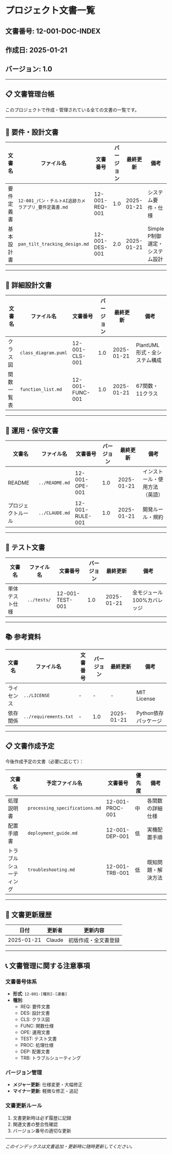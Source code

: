 # プロジェクト文書一覧

## 文書番号: 12-001-DOC-INDEX
## 作成日: 2025-01-21
## バージョン: 1.0

---

## 📋 文書管理台帳

このプロジェクトで作成・管理されている全ての文書の一覧です。

---

## 📝 要件・設計文書

| 文書名 | ファイル名 | 文書番号 | バージョン | 最終更新 | 備考 |
|--------|------------|----------|------------|----------|------|
| 要件定義書 | `12-001_パン・チルトAI追跡カメラアプリ_要件定義書.md` | 12-001-REQ-001 | 1.0 | 2025-01-21 | システム要件・仕様 |
| 基本設計書 | `pan_tilt_tracking_design.md` | 12-001-DES-001 | 2.0 | 2025-01-21 | Simple P制御選定・システム設計 |

---

## 🔧 詳細設計文書

| 文書名 | ファイル名 | 文書番号 | バージョン | 最終更新 | 備考 |
|--------|------------|----------|------------|----------|------|
| クラス図 | `class_diagram.puml` | 12-001-CLS-001 | 1.0 | 2025-01-21 | PlantUML形式・全システム構成 |
| 関数一覧表 | `function_list.md` | 12-001-FUNC-001 | 1.0 | 2025-01-21 | 67関数・11クラス |

---

## 📖 運用・保守文書

| 文書名 | ファイル名 | 文書番号 | バージョン | 最終更新 | 備考 |
|--------|------------|----------|------------|----------|------|
| README | `../README.md` | 12-001-OPE-001 | 1.0 | 2025-01-21 | インストール・使用方法（英語） |
| プロジェクトルール | `../CLAUDE.md` | 12-001-RULE-001 | 1.0 | 2025-01-21 | 開発ルール・規約 |

---

## 🧪 テスト文書

| 文書名 | ファイル名 | 文書番号 | バージョン | 最終更新 | 備考 |
|--------|------------|----------|------------|----------|------|
| 単体テスト仕様 | `../tests/` | 12-001-TEST-001 | 1.0 | 2025-01-21 | 全モジュール100%カバレッジ |

---

## 📚 参考資料

| 文書名 | ファイル名 | 文書番号 | バージョン | 最終更新 | 備考 |
|--------|------------|----------|------------|----------|------|
| ライセンス | `../LICENSE` | - | - | - | MIT License |
| 依存関係 | `../requirements.txt` | - | 1.0 | 2025-01-21 | Python依存パッケージ |

---

## 📋 文書作成予定

今後作成予定の文書（必要に応じて）：

| 文書名 | 予定ファイル名 | 文書番号 | 優先度 | 備考 |
|--------|----------------|----------|--------|------|
| 処理説明書 | `processing_specifications.md` | 12-001-PROC-001 | 中 | 各関数の詳細仕様 |
| 配置手順書 | `deployment_guide.md` | 12-001-DEP-001 | 低 | 実機配置手順 |
| トラブルシューティング | `troubleshooting.md` | 12-001-TRB-001 | 低 | 既知問題・解決方法 |

---

## 🔄 文書更新履歴

| 日付 | 更新者 | 更新内容 |
|------|--------|----------|
| 2025-01-21 | Claude | 初版作成・全文書登録 |

---

## 📞 文書管理に関する注意事項

### 文書番号体系
- **形式**: `12-001-[種別]-[連番]`
- **種別**:
  - REQ: 要件文書
  - DES: 設計文書  
  - CLS: クラス図
  - FUNC: 関数仕様
  - OPE: 運用文書
  - TEST: テスト文書
  - PROC: 処理仕様
  - DEP: 配置文書
  - TRB: トラブルシューティング

### バージョン管理
- **メジャー更新**: 仕様変更・大幅修正
- **マイナー更新**: 軽微な修正・追記

### 文書更新ルール
1. 文書更新時は必ず履歴に記録
2. 関連文書の整合性確認
3. バージョン番号の適切な更新

---

*このインデックスは文書追加・更新時に随時更新してください。*